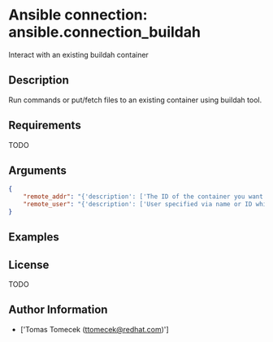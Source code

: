 # Ansible connection: ansible.connection_buildah


Interact with an existing buildah container

## Description

Run commands or put/fetch files to an existing container using buildah tool.

## Requirements

TODO

## Arguments

``` json
{
    "remote_addr": "{'description': ['The ID of the container you want to access.'], 'default': 'inventory_hostname', 'vars': [{'name': 'ansible_host'}]}",
    "remote_user": "{'description': ['User specified via name or ID which is used to execute commands inside the container.'], 'ini': [{'section': 'defaults', 'key': 'remote_user'}], 'env': [{'name': 'ANSIBLE_REMOTE_USER'}], 'vars': [{'name': 'ansible_user'}]}",
}
```

## Examples



## License

TODO

## Author Information
  - ['Tomas Tomecek (ttomecek@redhat.com)']
